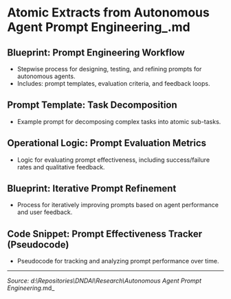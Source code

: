 # Atomic Extracts from Autonomous Agent Prompt Engineering_.md

## Blueprint: Prompt Engineering Workflow
- Stepwise process for designing, testing, and refining prompts for autonomous agents.
- Includes: prompt templates, evaluation criteria, and feedback loops.

## Prompt Template: Task Decomposition
- Example prompt for decomposing complex tasks into atomic sub-tasks.

## Operational Logic: Prompt Evaluation Metrics
- Logic for evaluating prompt effectiveness, including success/failure rates and qualitative feedback.

## Blueprint: Iterative Prompt Refinement
- Process for iteratively improving prompts based on agent performance and user feedback.

## Code Snippet: Prompt Effectiveness Tracker (Pseudocode)
- Pseudocode for tracking and analyzing prompt performance over time.

---
_Source: d:\Repositories\DNDAI\Research\Autonomous Agent Prompt Engineering_.md_
